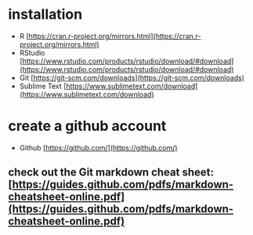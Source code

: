 # installation

* R [https://cran.r-project.org/mirrors.html](https://cran.r-project.org/mirrors.html)
* RStudio [https://www.rstudio.com/products/rstudio/download/#download](https://www.rstudio.com/products/rstudio/download/#download)
* Git [https://git-scm.com/downloads](https://git-scm.com/downloads)
* Sublime Text [https://www.sublimetext.com/download](https://www.sublimetext.com/download)


# create a github account

* Github [https://github.com/](https://github.com/)


## check out the Git markdown cheat sheet: [https://guides.github.com/pdfs/markdown-cheatsheet-online.pdf](https://guides.github.com/pdfs/markdown-cheatsheet-online.pdf)